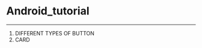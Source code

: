 # Android_tutorial
-----------------------------------------------------------------------------------------------------
1. DIFFERENT TYPES OF BUTTON
2. CARD
